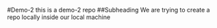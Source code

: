 #Demo-2
this is a demo-2 repo
##Subheading
We are trying to create a repo locally inside our local machine
